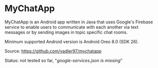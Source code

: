 # MyChatApp

MyChatApp is an Android app written in Java that uses Google's Firebase service to enable users to communicate with each another via text messages or by sending images in topic specific chat rooms.

Minimum supported Android version is Android Oreo 8.0 (SDK 26).

Source: https://github.com/yadler97/mychatapp

Status: not tested so far, "*google-services.json is missing*"

